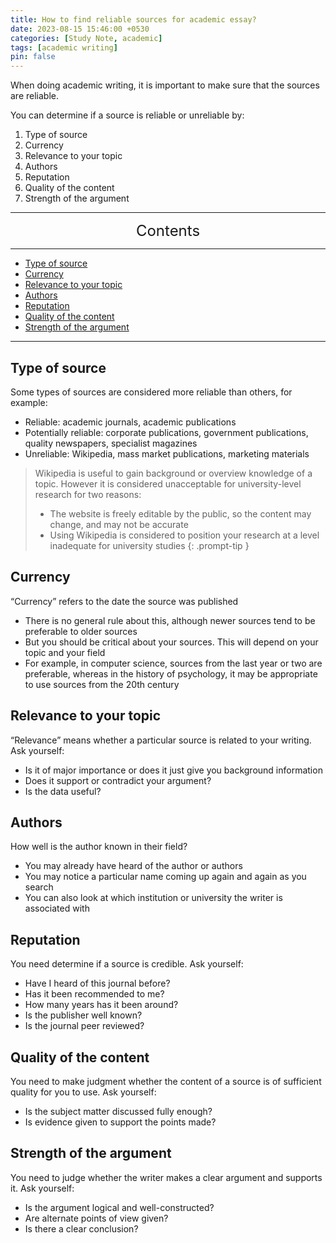```yaml
---
title: How to find reliable sources for academic essay?
date: 2023-08-15 15:46:00 +0530
categories: [Study Note, academic]
tags: [academic writing]
pin: false
---
```


When doing academic writing, it is important to make sure that the sources are reliable.

You can determine if a source is reliable or unreliable by:
1. Type of source
2. Currency
3. Relevance to your topic
4. Authors
5. Reputation
6. Quality of the content
7. Strength of the argument

---
<center><font size='5'> Contents </font></center>

---

<!-- TOC -->
  * [Type of source](#type-of-source)
  * [Currency](#currency)
  * [Relevance to your topic](#relevance-to-your-topic)
  * [Authors](#authors)
  * [Reputation](#reputation)
  * [Quality of the content](#quality-of-the-content)
  * [Strength of the argument](#strength-of-the-argument)
<!-- TOC -->

---

## Type of source

Some types of sources are considered more reliable than others, for example:
* Reliable: academic journals, academic publications
* Potentially reliable: corporate publications, government publications, quality newspapers, specialist magazines
* Unreliable: Wikipedia, mass market publications, marketing materials

>Wikipedia is useful to gain background or overview knowledge of a topic.  However it is considered unacceptable for university-level research for two reasons:
>* The website is freely editable by the public, so the content may change, and may not be accurate
>* Using Wikipedia is considered to position your research at a level inadequate for university studies
{: .prompt-tip }

## Currency

“Currency” refers to the date the source was published
* There is no general rule about this, although newer sources tend to be preferable to older sources
* But you should be critical about your sources. This will depend on your topic and your field
* For example, in computer science, sources from the last year or two are preferable, whereas in the history of psychology, it may be appropriate to use sources from the 20th century


## Relevance to your topic

“Relevance” means whether a particular source is related to your writing.  Ask yourself:
* Is it of major importance or does it just give you background information
* Does it support or contradict your argument?
* Is the data useful?

## Authors

How well is the author known in their field?
* You may already have heard of the author or authors
* You may notice a particular name coming up again and again as you search
* You can also look at which institution or university the writer is associated with

## Reputation

You need determine if a source is credible.  Ask yourself:
* Have I heard of this journal before?
* Has it been recommended to me?
* How many years has it been around?
* Is the publisher well known?
* Is the journal peer reviewed?

## Quality of the content

You need to make judgment whether the content of a source is of sufficient quality for you to use. Ask yourself:

* Is the subject matter discussed fully enough?
* Is evidence given to support the points made?

## Strength of the argument

You need to judge whether the writer makes a clear argument and supports it.  Ask yourself:
* Is the argument logical and well-constructed?
* Are alternate points of view given?
* Is there a clear conclusion?
